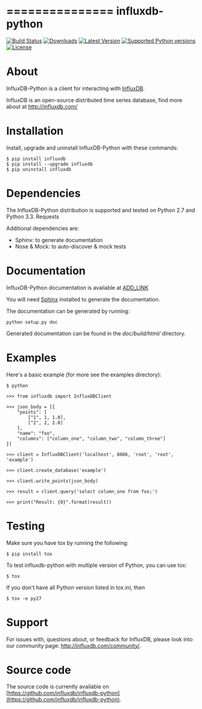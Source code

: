 ===============
influxdb-python
===============

[![Build Status](https://travis-ci.org/influxdb/influxdb-python.png?branch=master)](https://travis-ci.org/influxdb/influxdb-python)
[![Downloads](https://pypip.in/download/influxdb/badge.svg)](https://pypi.python.org/pypi/influxdb/)
[![Latest Version](https://pypip.in/version/influxdb/badge.svg)](https://pypi.python.org/pypi/influxdb/)
[![Supported Python versions](https://pypip.in/py_versions/influxdb/badge.svg)](https://pypi.python.org/pypi/influxdb/)
[![License](https://pypip.in/license/influxdb/badge.svg)](https://pypi.python.org/pypi/influxdb/)

About
=====

InfluxDB-Python is a client for interacting with [InfluxDB](http://influxdb.com/).

InfluxDB is an open-source distributed time series database, find more about at http://influxdb.com/


Installation
============

Install, upgrade and uninstall InfluxDB-Python with these commands:

````
$ pip install influxdb
$ pip install --upgrade influxdb
$ pip uninstall influxdb
````


Dependencies
============

The InfluxDB-Python distribution is supported and tested on Python 2.7 and Python 3.3.
Requests

Additional dependencies are:

- Sphinx: to generate documentation
- Nose & Mock: to auto-discover & mock tests


Documentation
=============

InfluxDB-Python documentation is available at [ADD_LINK](https://readthedocs.org/)

You will need [Sphinx](http://sphinx.pocoo.org/) installed to generate the
documentation.

The documentation can be generated by running:

````
python setup.py doc
````

Generated documentation can be found in the *doc/build/html/* directory.


Examples
========

Here's a basic example (for more see the examples directory):

````
$ python

>>> from influxdb import InfluxDBClient

>>> json_body = [{
    "points": [
        ["1", 1, 1.0],
        ["2", 2, 2.0]
    ],
    "name": "foo",
    "columns": ["column_one", "column_two", "column_three"]
}]

>>> client = InfluxDBClient('localhost', 8086, 'root', 'root', 'example')

>>> client.create_database('example')

>>> client.write_points(json_body)

>>> result = client.query('select column_one from foo;')

>>> print("Result: {0}".format(result))
````


Testing
=======

Make sure you have tox by running the following:

```
$ pip install tox
```

To test influxdb-python with multiple version of Python, you can use tox:

````
$ tox
````

If you don't have all Python version listed in tox.ini, then

````
$ tox -e py27
````


Support
=======

For issues with, questions about, or feedback for InfluxDB, please look into
our community page: http://influxdb.com/community/.


Source code
===========

The source code is currently available on [https://github.com/influxdb/influxdb-python](https://github.com/influxdb/influxdb-python).
